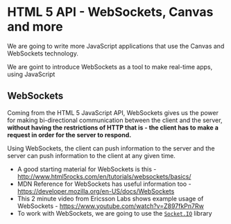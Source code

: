 # HTML 5 API - WebSockets, Canvas and more

We are going to write more JavaScript applications that use the Canvas and WebSockets technology.

We are goint to introduce WebSockets as a tool to make real-time apps, using JavaScript

## WebSockets

Coming from the HTML 5 JavaScript API, WebSockets gives us the power for making bi-directional communication between the client and the server, __without having the restrictions of HTTP that is - the client has to make a request in order for the server to respond.__

Using WebSockets, the client can push information to the server and the server can push information to the client at any given time.

* A good starting material for WebSockets is this - http://www.html5rocks.com/en/tutorials/websockets/basics/
* MDN Reference for WebSockets has useful information too - https://developer.mozilla.org/en-US/docs/WebSockets
* This 2 minute video from Ericsson Labs shows example usage of WebSockets - https://www.youtube.com/watch?v=Z897fkPn7Rw
* To work with WebSockets, we are going to use the [`Socket.IO`](http://socket.io/) library
